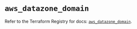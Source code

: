 # `aws_datazone_domain`

Refer to the Terraform Registry for docs: [`aws_datazone_domain`](https://registry.terraform.io/providers/hashicorp/aws/6.9.0/docs/resources/datazone_domain).

